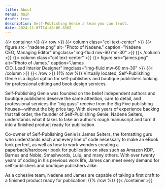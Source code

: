 ```yaml
---
title: About
menus: main
draft: true
description: Self-Publishing Genie a team you can trust.
date: 2024-11-07T14:46:06.836Z
---
```

{{< container >}}
{{< row >}}
{{< column class="col text-center" >}}
{{< figure src="nadene.png" alt="Photo of Nadene." caption="Nadene<br>CEO, Managing Editor" imgclass="img-fluid mw-60 mn-30" >}}
{{< /column >}}
{{< column class="col text-center" >}}
{{< figure src="james.png" alt="Photo of James." caption="James<br>CIO, Lead Interior Designer" imgclass="img-fluid mw-60 mn-30" >}}
{{< /column >}}
{{< /row >}}
{{% row %}}
Virtually located, Self-Publishing Genie is a digital option for self-publishers and boutique publishers looking for professional editing and book design services. 

Self-Publishing Genie was founded on the belief independent authors and boutique publishers deserve the same attention, care to detail, and professional services the “big guys” receive from the Big Five publishing houses—without the big price tag. With eleven years of experience backing that tall order, the founder of Self-Publishing Genie, Nadene Seiters, understands what it takes to take an author’s rough manuscript and turn it into a finished product ready for publication.

Co-owner of Self-Publishing Genie is James Seiters, the formatting guru who understands each and every line of code necessary to make an eBook look perfect, as well as how to work wonders creating a paperback/hardcover book for publication on sites such as Amazon KDP, Barnes and Noble, Smashwords, Lulu, and many others. With over twenty years of coding in his previous work life, James can meet every demand for self-publishers and boutique publishers alike.

As a cohesive team, Nadene and James are capable of taking a first draft to a finished product ready for publication!
{{% /row %}}
{{< /container >}}